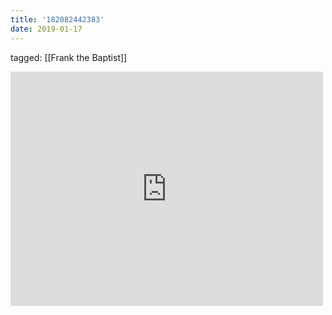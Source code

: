 ```yaml
---
title: '182082442383'
date: 2019-01-17
---
```

tagged: [[Frank the Baptist]]
<iframe allow="accelerometer; autoplay; clipboard-write; encrypted-media; gyroscope; picture-in-picture" allowfullscreen="" frameborder="0" height="375" id="youtube_iframe" src="https://www.youtube.com/embed/I4OtUeLkUp0?feature=oembed&amp;enablejsapi=1&amp;origin=https://safe.txmblr.com&amp;wmode=opaque" width="500"></iframe>